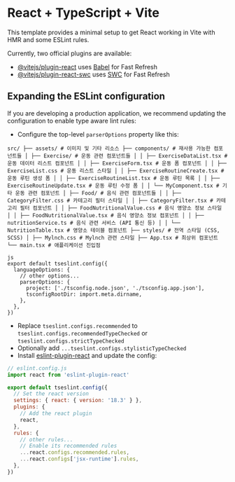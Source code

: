 # React + TypeScript + Vite

This template provides a minimal setup to get React working in Vite with HMR and some ESLint rules.

Currently, two official plugins are available:

- [@vitejs/plugin-react](https://github.com/vitejs/vite-plugin-react/blob/main/packages/plugin-react/README.md) uses [Babel](https://babeljs.io/) for Fast Refresh
- [@vitejs/plugin-react-swc](https://github.com/vitejs/vite-plugin-react-swc) uses [SWC](https://swc.rs/) for Fast Refresh

## Expanding the ESLint configuration

If you are developing a production application, we recommend updating the configuration to enable type aware lint rules:

- Configure the top-level `parserOptions` property like this:

```
src/ ├── assets/ # 이미지 및 기타 리소스 ├── components/ # 재사용 가능한 컴포넌트들 │ ├── Exercise/ # 운동 관련 컴포넌트들 │ │ ├── ExerciseDataList.tsx # 운동 데이터 리스트 컴포넌트 │ │ ├── ExerciseForm.tsx # 운동 폼 컴포넌트 │ │ ├── ExerciseList.css # 운동 리스트 스타일 │ │ ├── ExerciseRoutineCreate.tsx # 운동 루틴 생성 폼 │ │ ├── ExerciseRoutineList.tsx # 운동 루틴 목록 │ │ ├── ExerciseRoutineUpdate.tsx # 운동 루틴 수정 폼 │ │ └── MyComponent.tsx # 기타 운동 관련 컴포넌트 │ ├── Food/ # 음식 관련 컴포넌트들 │ │ ├── CategoryFilter.css # 카테고리 필터 스타일 │ │ ├── CategoryFilter.tsx # 카테고리 필터 컴포넌트 │ │ ├── FoodNutritionalValue.css # 음식 영양소 정보 스타일 │ │ ├── FoodNutritionalValue.tsx # 음식 영양소 정보 컴포넌트 │ │ ├── nutritionService.ts # 음식 관련 서비스 (API 통신 등) │ │ └── NutritionTable.tsx # 영양소 테이블 컴포넌트 ├── styles/ # 전역 스타일 (CSS, SCSS) │ ├── Mylnch.css # Mylnch 관련 스타일 ├── App.tsx # 최상위 컴포넌트 └── main.tsx # 애플리케이션 진입점

js
export default tseslint.config({
  languageOptions: {
    // other options...
    parserOptions: {
      project: ['./tsconfig.node.json', './tsconfig.app.json'],
      tsconfigRootDir: import.meta.dirname,
    },
  },
})
```

- Replace `tseslint.configs.recommended` to `tseslint.configs.recommendedTypeChecked` or `tseslint.configs.strictTypeChecked`
- Optionally add `...tseslint.configs.stylisticTypeChecked`
- Install [eslint-plugin-react](https://github.com/jsx-eslint/eslint-plugin-react) and update the config:

```js
// eslint.config.js
import react from 'eslint-plugin-react'

export default tseslint.config({
  // Set the react version
  settings: { react: { version: '18.3' } },
  plugins: {
    // Add the react plugin
    react,
  },
  rules: {
    // other rules...
    // Enable its recommended rules
    ...react.configs.recommended.rules,
    ...react.configs['jsx-runtime'].rules,
  },
})
```
